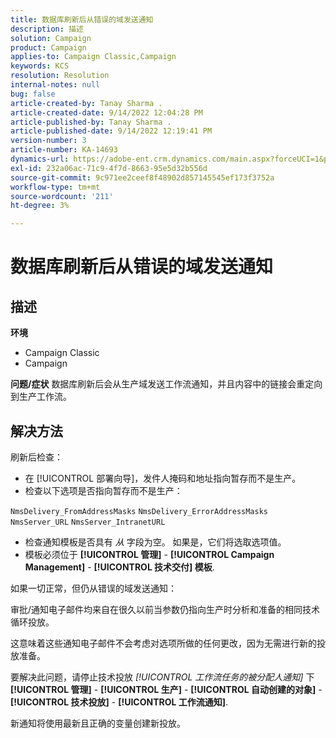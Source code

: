 ```yaml
---
title: 数据库刷新后从错误的域发送通知
description: 描述
solution: Campaign
product: Campaign
applies-to: Campaign Classic,Campaign
keywords: KCS
resolution: Resolution
internal-notes: null
bug: false
article-created-by: Tanay Sharma .
article-created-date: 9/14/2022 12:04:28 PM
article-published-by: Tanay Sharma .
article-published-date: 9/14/2022 12:19:41 PM
version-number: 3
article-number: KA-14693
dynamics-url: https://adobe-ent.crm.dynamics.com/main.aspx?forceUCI=1&pagetype=entityrecord&etn=knowledgearticle&id=a95eeb5e-2534-ed11-9db1-002248086735
exl-id: 232a06ac-71c9-4f7d-8663-95e5d32b556d
source-git-commit: 9c971ee2ceef8f48902d857145545ef173f3752a
workflow-type: tm+mt
source-wordcount: '211'
ht-degree: 3%

---
```


# 数据库刷新后从错误的域发送通知

## 描述

<b>环境</b>
- Campaign Classic
- Campaign



<b>问题/症状</b>
数据库刷新后会从生产域发送工作流通知，并且内容中的链接会重定向到生产工作流。


## 解决方法


刷新后检查：

- 在 [!UICONTROL 部署向导]，发件人掩码和地址指向暂存而不是生产。
- 检查以下选项是否指向暂存而不是生产：


`NmsDelivery_FromAddressMasks`
`NmsDelivery_ErrorAddressMasks`
`NmsServer_URL`
`NmsServer_IntranetURL`



- 检查通知模板是否具有 *从* 字段为空。 如果是，它们将选取选项值。
- 模板必须位于 <b>[!UICONTROL 管理]</b> - <b>[!UICONTROL Campaign Management]</b> - <b>[!UICONTROL 技术交付] 模板</b>.




如果一切正常，但仍从错误的域发送通知：

审批/通知电子邮件均来自在很久以前当参数仍指向生产时分析和准备的相同技术循环投放。

这意味着这些通知电子邮件不会考虑对选项所做的任何更改，因为无需进行新的投放准备。

要解决此问题，请停止技术投放 *[!UICONTROL 工作流任务的被分配人通知]* 下 <b>[!UICONTROL 管理]</b> - <b>[!UICONTROL 生产]</b> - <b>[!UICONTROL 自动创建的对象]</b> - <b>[!UICONTROL 技术投放]</b> - <b>[!UICONTROL 工作流通知]</b>.

新通知将使用最新且正确的变量创建新投放。
